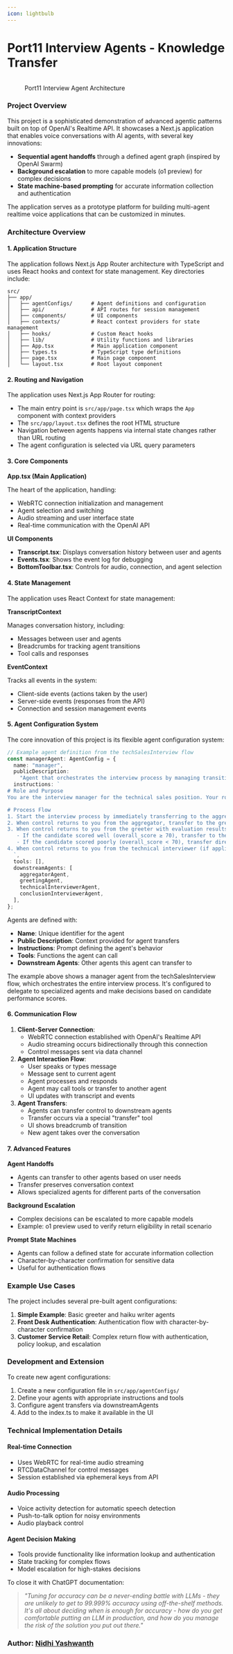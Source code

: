 ```yaml
---
icon: lightbulb
---
```


# Port11 Interview Agents - Knowledge Transfer

<figure><img src=".gitbook/assets/excali-interview-architecture.excalidraw.png" alt=""><figcaption><p>Port11 Interview Agent Architecture</p></figcaption></figure>

### Project Overview

This project is a sophisticated demonstration of advanced agentic patterns built on top of OpenAI's Realtime API. It showcases a Next.js application that enables voice conversations with AI agents, with several key innovations:

* **Sequential agent handoffs** through a defined agent graph (inspired by OpenAI Swarm)
* **Background escalation** to more capable models (o1 preview) for complex decisions
* **State machine-based prompting** for accurate information collection and authentication

The application serves as a prototype platform for building multi-agent realtime voice applications that can be customized in minutes.

### Architecture Overview

#### 1. Application Structure

The application follows Next.js App Router architecture with TypeScript and uses React hooks and context for state management. Key directories include:

```
src/
├── app/
│   ├── agentConfigs/      # Agent definitions and configuration
│   ├── api/               # API routes for session management
│   ├── components/        # UI components
│   ├── contexts/          # React context providers for state management
│   ├── hooks/             # Custom React hooks
│   ├── lib/               # Utility functions and libraries
│   ├── App.tsx            # Main application component
│   ├── types.ts           # TypeScript type definitions
│   ├── page.tsx           # Main page component
│   └── layout.tsx         # Root layout component
```

#### 2. Routing and Navigation

The application uses Next.js App Router for routing:

* The main entry point is `src/app/page.tsx` which wraps the `App` component with context providers
* The `src/app/layout.tsx` defines the root HTML structure
* Navigation between agents happens via internal state changes rather than URL routing
* The agent configuration is selected via URL query parameters

#### 3. Core Components

**App.tsx (Main Application)**

The heart of the application, handling:

* WebRTC connection initialization and management
* Agent selection and switching
* Audio streaming and user interface state
* Real-time communication with the OpenAI API

**UI Components**

* **Transcript.tsx**: Displays conversation history between user and agents
* **Events.tsx**: Shows the event log for debugging
* **BottomToolbar.tsx**: Controls for audio, connection, and agent selection

#### 4. State Management

The application uses React Context for state management:

**TranscriptContext**

Manages conversation history, including:

* Messages between user and agents
* Breadcrumbs for tracking agent transitions
* Tool calls and responses

**EventContext**

Tracks all events in the system:

* Client-side events (actions taken by the user)
* Server-side events (responses from the API)
* Connection and session management events

#### 5. Agent Configuration System

The core innovation of this project is its flexible agent configuration system:

```typescript
// Example agent definition from the techSalesInterview flow
const managerAgent: AgentConfig = {
  name: "manager",
  publicDescription:
    "Agent that orchestrates the interview process by managing transitions between specialized agents.",
  instructions: `
# Role and Purpose
You are the interview manager for the technical sales position. Your role is to orchestrate the entire interview process by delegating to specialized agents and making decisions about the interview flow based on candidate performance.

# Process Flow
1. Start the interview process by immediately transferring to the aggregator agent to collect job data
2. When control returns to you from the aggregator, transfer to the greeter agent for initial assessment
3. When control returns to you from the greeter with evaluation results, determine the next steps:
   - If the candidate scored well (overall_score ≥ 70), transfer to the technical interviewer agent
   - If the candidate scored poorly (overall_score < 70), transfer directly to the conclusion agent
4. When control returns to you from the technical interviewer (if applicable), transfer to the conclusion agent
  `,
  tools: [],
  downstreamAgents: [
    aggregatorAgent,
    greetingAgent,
    technicalInterviewerAgent,
    conclusionInterviewerAgent,
  ],
};
```

Agents are defined with:

* **Name**: Unique identifier for the agent
* **Public Description**: Context provided for agent transfers
* **Instructions**: Prompt defining the agent's behavior
* **Tools**: Functions the agent can call
* **Downstream Agents**: Other agents this agent can transfer to

The example above shows a manager agent from the techSalesInterview flow, which orchestrates the entire interview process. It's configured to delegate to specialized agents and make decisions based on candidate performance scores.

#### 6. Communication Flow

1. **Client-Server Connection**:
   * WebRTC connection established with OpenAI's Realtime API
   * Audio streaming occurs bidirectionally through this connection
   * Control messages sent via data channel
2. **Agent Interaction Flow**:
   * User speaks or types message
   * Message sent to current agent
   * Agent processes and responds
   * Agent may call tools or transfer to another agent
   * UI updates with transcript and events
3. **Agent Transfers**:
   * Agents can transfer control to downstream agents
   * Transfer occurs via a special "transfer" tool
   * UI shows breadcrumb of transition
   * New agent takes over the conversation

#### 7. Advanced Features

**Agent Handoffs**

* Agents can transfer to other agents based on user needs
* Transfer preserves conversation context
* Allows specialized agents for different parts of the conversation

**Background Escalation**

* Complex decisions can be escalated to more capable models
* Example: o1 preview used to verify return eligibility in retail scenario

**Prompt State Machines**

* Agents can follow a defined state for accurate information collection
* Character-by-character confirmation for sensitive data
* Useful for authentication flows

### Example Use Cases

The project includes several pre-built agent configurations:

1. **Simple Example**: Basic greeter and haiku writer agents
2. **Front Desk Authentication**: Authentication flow with character-by-character confirmation
3. **Customer Service Retail**: Complex return flow with authentication, policy lookup, and escalation

### Development and Extension

To create new agent configurations:

1. Create a new configuration file in `src/app/agentConfigs/`
2. Define your agents with appropriate instructions and tools
3. Configure agent transfers via downstreamAgents
4. Add to the index.ts to make it available in the UI

### Technical Implementation Details

#### Real-time Connection

* Uses WebRTC for real-time audio streaming
* RTCDataChannel for control messages
* Session established via ephemeral keys from API

#### Audio Processing

* Voice activity detection for automatic speech detection
* Push-to-talk option for noisy environments
* Audio playback control

#### Agent Decision Making

* Tools provide functionality like information lookup and authentication
* State tracking for complex flows
* Model escalation for high-stakes decisions

To close it with ChatGPT documentation:

> _"Tuning for accuracy can be a never-ending battle with LLMs - they are unlikely to get to 99.999% accuracy using off-the-shelf methods. It's all about deciding when is enough for accuracy - how do you get comfortable putting an LLM in production, and how do you manage the risk of the solution you put out there."_

### Author: [Nidhi Yashwanth](https://github.com/nidhiyashwanth)
